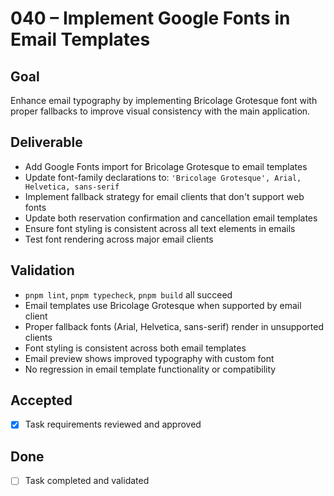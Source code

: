 # 040 – Implement Google Fonts in Email Templates

## Goal

Enhance email typography by implementing Bricolage Grotesque font with proper fallbacks to improve visual consistency with the main application.

## Deliverable

- Add Google Fonts import for Bricolage Grotesque to email templates
- Update font-family declarations to: `'Bricolage Grotesque', Arial, Helvetica, sans-serif`
- Implement fallback strategy for email clients that don't support web fonts
- Update both reservation confirmation and cancellation email templates
- Ensure font styling is consistent across all text elements in emails
- Test font rendering across major email clients

## Validation

- `pnpm lint`, `pnpm typecheck`, `pnpm build` all succeed
- Email templates use Bricolage Grotesque when supported by email client
- Proper fallback fonts (Arial, Helvetica, sans-serif) render in unsupported clients
- Font styling is consistent across both email templates
- Email preview shows improved typography with custom font
- No regression in email template functionality or compatibility

## Accepted

- [x] Task requirements reviewed and approved

## Done

- [ ] Task completed and validated
